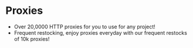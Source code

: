 # Proxies
- Over 20,0000 HTTP proxies for you to use for any project!
- Frequent restocking, enjoy proxies everyday with our frequent restocks of 10k proxies!


